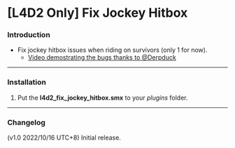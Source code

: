 # [L4D2 Only] Fix Jockey Hitbox

### Introduction
- Fix jockey hitbox issues when riding on survivors (only 1 for now).
	- [Video demostrating the bugs thanks to @Derpduck](https://www.youtube.com/watch?v=3DakbNJJzi8)

<hr>

### Installation
1. Put the **l4d2_fix_jockey_hitbox.smx** to your _plugins_ folder.

<hr>

### Changelog
(v1.0 2022/10/16 UTC+8) Initial release.
